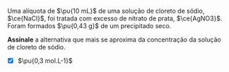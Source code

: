 Uma alíquota de $\pu{10 mL}$ de uma solução de cloreto de sódio, $\ce{NaCl}$, foi tratada com excesso de nitrato de prata, $\ce{AgNO3}$. Foram formados $\pu{0,43 g}$ de um precipitado seco.

**Assinale** a alternativa que mais se aproxima da concentração da solução de cloreto de sódio.

- [x] $\pu{0,3 mol.L-1}$

